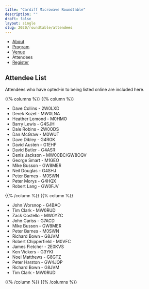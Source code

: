 ```yaml
---
title: "Cardiff Microwave Roundtable"
description: ""
draft: false
layout: single
slug: 2020/roundtable/attendees
---
```


<div class="tabs is-centered">
    <ul>
        <li><a href="/events/2020/roundtable">About</a></li>
        <li><a href="/events/2020/roundtable/program">Program</a></li>
        <li><a href="/events/2020/roundtable/venue">Venue</a></li>
        <li class=is-active><a>Attendees</a></li>
        <li><a href="/events/2020/roundtable/register">Register</a></li>
    </ul>
</div>
 
## Attendee List 

Attendees who have opted-in to being listed online are included here.

{{% columns %}}
{{% column %}}

* Dave Collins - 2W0LXD
* Derek Kozel - MW0LNA
* Heather Lomond - M0HMO
* Barry Lewis - G4SJH
* Dale Robins - 2W0ODS
* Dan McGraw - M0WUT
* Dave Dibley - G4RGK
* David Austen - G1EHF
* David Butler - G4ASR
* Denis Jackson - MW0CBC/GW8OQV
* George Smart - M1GEO
* Mike Busson - GW8MER
* Neil Douglas - G4SHJ
* Peter Barnes - M0SWN
* Peter Morys - G4HQX
* Robert Lang - GW0FJV

{{% /column %}}
{{% column %}}
 
* John Worsnop - G4BAO
* Tim Clark - MW0RUD
* Zack Costello - MW0YZC
* John Cariss - G7ACD
* Mike Busson - GW8MER
* Peter Barnes - M0SWN
* Richard Bown - G8JVM
* Robert Chipperfield - M0VFC
* James Fletcher - 2E0KVS
* Ken Vickers - G3YKI
* Noel Matthews - G8GTZ
* Peter Harston - GW4JQP
* Richard Bown - G8JVM
* Tim Clark - MW0RUD

{{% /column %}}
{{% /columns %}}
